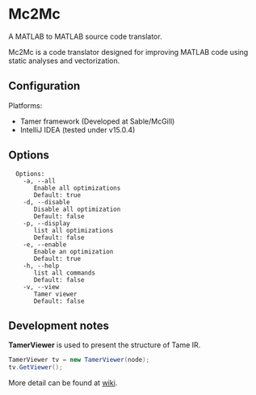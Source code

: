 # Mc2Mc

A MATLAB to MATLAB source code translator.

Mc2Mc is a code translator designed for improving MATLAB code using
static analyses and vectorization.

## Configuration

Platforms:

- Tamer framework (Developed at Sable/McGill)
- IntelliJ IDEA (tested under v15.0.4)

## Options

```
  Options:
    -a, --all
       Enable all optimizations
       Default: true
    -d, --disable
       Disable all optimization
       Default: false
    -p, --display
       list all optimizations
       Default: false
    -e, --enable
       Enable an optimization
       Default: true
    -h, --help
       list all commands
       Default: false
    -v, --view
       Tamer viewer
       Default: false
```

## Development notes

**TamerViewer** is used to present the structure of Tame IR.

```java
TamerViewer tv = new TamerViewer(node);
tv.GetViewer();
```


More detail can be found at [wiki](https://github.com/Sable/Mc2Mc/wiki/TamerViewer).
